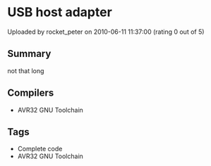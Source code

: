 # USB host adapter

Uploaded by rocket_peter on 2010-06-11 11:37:00 (rating 0 out of 5)

## Summary

not that long

## Compilers

- AVR32 GNU Toolchain

## Tags

- Complete code
- AVR32 GNU Toolchain
